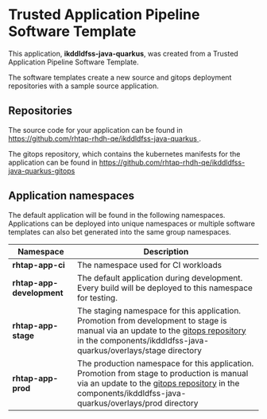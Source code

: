 # Trusted Application Pipeline Software Template

This application, **ikddldfss-java-quarkus**, was created from a Trusted Application Pipeline Software Template.

The software templates create a new source and gitops deployment repositories with a sample source application. 

## Repositories

The source code for your application can be found in [https://github.com/rhtap-rhdh-qe/ikddldfss-java-quarkus ](https://github.com/rhtap-rhdh-qe/ikddldfss-java-quarkus ).
 
The gitops repository, which contains the kubernetes manifests for the application can be found in 
[https://github.com/rhtap-rhdh-qe/ikddldfss-java-quarkus-gitops ](https://github.com/rhtap-rhdh-qe/ikddldfss-java-quarkus-gitops ) 

## Application namespaces 

The default application will be found in the following namespaces. Applications can be deployed into unique namespaces or multiple software templates can also bet generated into the same group namespaces.  

|  Namespace   |  Description   |  
| -------- | -------- |
| **rhtap-app-ci** | The namespace used for CI workloads |
| **rhtap-app-development** | The default application during development. Every build will be deployed to this namespace for testing. |
| **rhtap-app-stage** | The staging namespace for this application. Promotion from development to stage is manual via an update to the [gitops repository](https://github.com/rhtap-rhdh-qe/ikddldfss-java-quarkus-gitops ) in the components/ikddldfss-java-quarkus/overlays/stage directory |
| **rhtap-app-prod** | The production namespace for this application. Promotion from stage to production is manual via an update to the [gitops repository](https://github.com/rhtap-rhdh-qe/ikddldfss-java-quarkus-gitops ) in the components/ikddldfss-java-quarkus/overlays/prod directory |